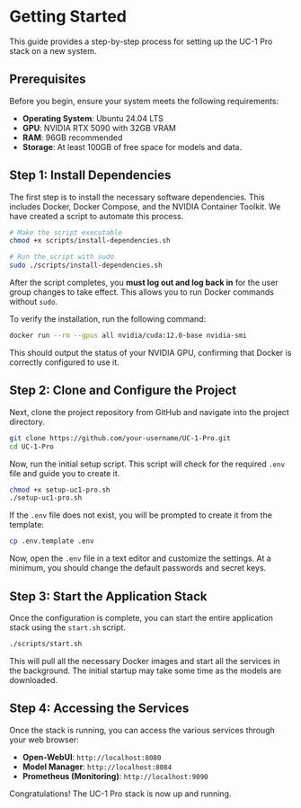 # Getting Started

This guide provides a step-by-step process for setting up the UC-1 Pro stack on a new system.

## Prerequisites

Before you begin, ensure your system meets the following requirements:

- **Operating System**: Ubuntu 24.04 LTS
- **GPU**: NVIDIA RTX 5090 with 32GB VRAM
- **RAM**: 96GB recommended
- **Storage**: At least 100GB of free space for models and data.

## Step 1: Install Dependencies

The first step is to install the necessary software dependencies. This includes Docker, Docker Compose, and the NVIDIA Container Toolkit. We have created a script to automate this process.

```bash
# Make the script executable
chmod +x scripts/install-dependencies.sh

# Run the script with sudo
sudo ./scripts/install-dependencies.sh
```

After the script completes, you **must log out and log back in** for the user group changes to take effect. This allows you to run Docker commands without `sudo`.

To verify the installation, run the following command:

```bash
docker run --rm --gpus all nvidia/cuda:12.0-base nvidia-smi
```

This should output the status of your NVIDIA GPU, confirming that Docker is correctly configured to use it.

## Step 2: Clone and Configure the Project

Next, clone the project repository from GitHub and navigate into the project directory.

```bash
git clone https://github.com/your-username/UC-1-Pro.git
cd UC-1-Pro
```

Now, run the initial setup script. This script will check for the required `.env` file and guide you to create it.

```bash
chmod +x setup-uc1-pro.sh
./setup-uc1-pro.sh
```

If the `.env` file does not exist, you will be prompted to create it from the template:

```bash
cp .env.template .env
```

Now, open the `.env` file in a text editor and customize the settings. At a minimum, you should change the default passwords and secret keys.

## Step 3: Start the Application Stack

Once the configuration is complete, you can start the entire application stack using the `start.sh` script.

```bash
./scripts/start.sh
```

This will pull all the necessary Docker images and start all the services in the background. The initial startup may take some time as the models are downloaded.

## Step 4: Accessing the Services

Once the stack is running, you can access the various services through your web browser:

- **Open-WebUI**: `http://localhost:8080`
- **Model Manager**: `http://localhost:8084`
- **Prometheus (Monitoring)**: `http://localhost:9090`

Congratulations! The UC-1 Pro stack is now up and running.
